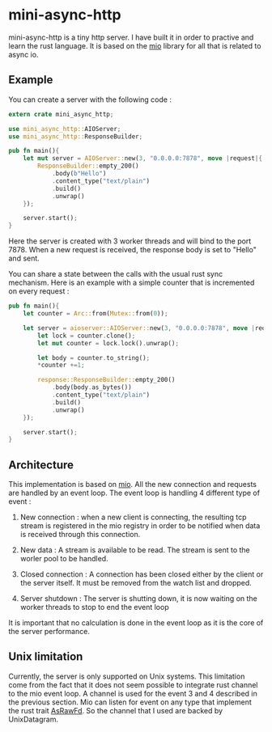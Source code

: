 # mini-async-http

mini-async-http is a tiny http server. I have built it in order to practive and learn the rust language. It is 
based on the [mio](https://github.com/tokio-rs/mio) library for all that is related to async io.

## Example 

You can create a server with the following code :

```rust
extern crate mini_async_http;

use mini_async_http::AIOServer;
use mini_async_http::ResponseBuilder;

pub fn main(){
    let mut server = AIOServer::new(3, "0.0.0.0:7878", move |request|{
        ResponseBuilder::empty_200()
            .body(b"Hello")
            .content_type("text/plain")
            .build()
            .unwrap()
    });

    server.start();
}
```
Here the server is created with 3 worker threads and will bind to the port 7878. 
When a new request is received, the response body is set to "Hello" and sent. 

You can share a state between the calls with the usual rust sync mechanism.
Here is an example with a simple counter that is incremented on every request : 


```rust
pub fn main(){
    let counter = Arc::from(Mutex::from(0));

    let server = aioserver::AIOServer::new(3, "0.0.0.0:7878", move |request|{
        let lock = counter.clone();
        let mut counter = lock.lock().unwrap();

        let body = counter.to_string();
        *counter +=1;

        response::ResponseBuilder::empty_200()
            .body(body.as_bytes())
            .content_type("text/plain")
            .build()
            .unwrap()
    });

    server.start();
}
```


## Architecture

This implementation is based on [mio](https://github.com/tokio-rs/mio).
All the new connection and requests are handled by an event loop.
The event loop is handling 4 different type of event :

1. New connection : when a new client is connecting, the resulting tcp stream is registered
in the mio registry in order to be notified when data is received through this connection.

2. New data : A stream is available to be read. The stream is sent to the worler pool to be handled.

3. Closed connection : A connection has been closed either by the client or the server itself. It must 
be removed from the watch list and dropped.

4. Server shutdown : The server is shutting down, it is now waiting on the worker threads to stop 
to end the event loop

It is important that no calculation is done in the event loop as it is the core of the server performance. 

## Unix limitation

Currently, the server is only supported on Unix systems. This limitation come from the fact that it does not 
seem possible to integrate rust channel to the mio event loop. A channel is used for the event 3 and 4 described in 
the previous section. Mio can listen for event on any type that implement the rust trait [AsRawFd](https://doc.rust-lang.org/std/os/unix/io/trait.AsRawFd.html). So the channel that I used are backed by UnixDatagram. 


